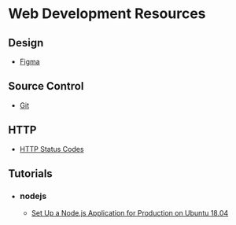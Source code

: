 # Web Development Resources

## Design
- [Figma](https://www.figma.com "Figma")

## Source Control
- [Git](https://git-scm.com/ "Git")

## HTTP
- [HTTP Status Codes](https://httpstatuses.com/ "HttpStatues.com")

## Tutorials
- ### nodejs
   - [Set Up a Node.js Application for Production on Ubuntu 18.04](https://www.digitalocean.com/community/tutorials/how-to-set-up-a-node-js-application-for-production-on-ubuntu-18-04)